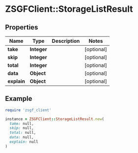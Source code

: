 # ZSGFClient::StorageListResult

## Properties

| Name | Type | Description | Notes |
| ---- | ---- | ----------- | ----- |
| **take** | **Integer** |  | [optional] |
| **skip** | **Integer** |  | [optional] |
| **total** | **Integer** |  | [optional] |
| **data** | **Object** |  | [optional] |
| **explain** | **Object** |  | [optional] |

## Example

```ruby
require 'zsgf_client'

instance = ZSGFClient::StorageListResult.new(
  take: null,
  skip: null,
  total: null,
  data: null,
  explain: null
)
```

